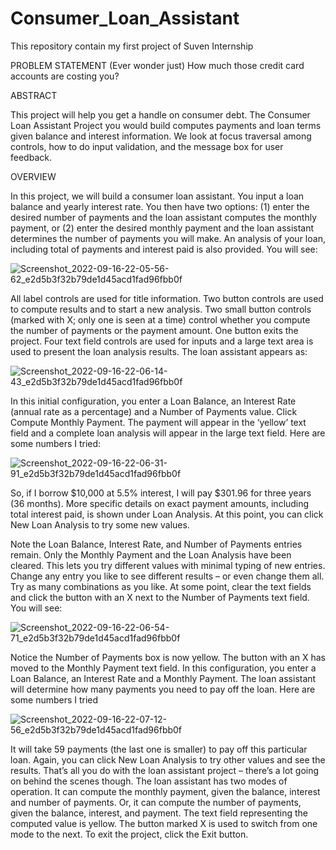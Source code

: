 # Consumer_Loan_Assistant
This repository contain my first project of Suven Internship

PROBLEM STATEMENT
(Ever wonder just) How much those credit card accounts are costing you?

ABSTRACT

This project will help you get a handle on consumer debt. The Consumer Loan Assistant Project you would build computes payments and loan terms given balance and interest information. We look at focus traversal among controls, how to do input validation, and the message box for user feedback.

OVERVIEW

In this project, we will build a consumer loan assistant. You input a loan balance and yearly interest rate. You then have two options: (1) enter the desired number of payments and the loan assistant computes the monthly payment, or (2) enter the desired monthly payment and the loan assistant determines the number of payments you will make. An analysis of your loan, including total of payments and interest paid is also provided. You will see:

![Screenshot_2022-09-16-22-05-56-62_e2d5b3f32b79de1d45acd1fad96fbb0f](https://user-images.githubusercontent.com/113277341/190689344-f76354c7-a02c-4f4d-85da-1b96bba02335.jpg)

All label controls are used for title information. Two button controls are used to compute results and to start a new analysis. Two small button controls (marked with X; only one is seen at a time) control whether you compute the number of payments or the payment amount. One button exits the project. Four text field controls are used for inputs and a large text area is used to present the loan analysis results. The loan assistant appears as:

![Screenshot_2022-09-16-22-06-14-43_e2d5b3f32b79de1d45acd1fad96fbb0f](https://user-images.githubusercontent.com/113277341/190689439-ad037a01-8181-4bf8-8377-3b9c54294038.jpg)

In this initial configuration, you enter a Loan Balance, an Interest Rate (annual rate as a percentage) and a Number of Payments value. Click Compute Monthly Payment. The payment will appear in the ‘yellow’ text field and a complete loan analysis will appear in the large text field. Here are some numbers I tried:

![Screenshot_2022-09-16-22-06-31-91_e2d5b3f32b79de1d45acd1fad96fbb0f](https://user-images.githubusercontent.com/113277341/190689548-bc065516-6340-4fb5-809f-ee40059207da.jpg)

So, if I borrow $10,000 at 5.5% interest, I will pay $301.96 for three years (36 months). More specific details on exact payment amounts, including total interest paid, is shown under Loan Analysis. At this point, you can click New Loan Analysis to try some new values.

Note the Loan Balance, Interest Rate, and Number of Payments entries remain. Only the Monthly Payment and the Loan Analysis have been cleared. This lets you try different values with minimal typing of new entries. Change any entry you like to see different results – or even change them all. Try as many combinations as you like. At some point, clear the text fields and click the button with an X next to the Number of Payments text field. You will see:

![Screenshot_2022-09-16-22-06-54-71_e2d5b3f32b79de1d45acd1fad96fbb0f](https://user-images.githubusercontent.com/113277341/190689843-f110ccce-1345-4986-bf6c-b0f9049b08ea.jpg)

Notice the Number of Payments box is now yellow. The button with an X has moved to the Monthly Payment text field. In this configuration, you enter a Loan Balance, an Interest Rate and a Monthly Payment. The loan assistant will determine how many payments you need to pay off the loan. Here are some numbers I tried

![Screenshot_2022-09-16-22-07-12-56_e2d5b3f32b79de1d45acd1fad96fbb0f](https://user-images.githubusercontent.com/113277341/190689943-4083ab51-8607-45c7-a576-aa6c08b612ad.jpg)

It will take 59 payments (the last one is smaller) to pay off this particular loan. Again, you can click New Loan Analysis to try other values and see the results. That’s all you do with the loan assistant project – there’s a lot going on behind the scenes though. The loan assistant has two modes of operation. It can compute the monthly payment, given the balance, interest and number of payments. Or, it can compute the number of payments, given the balance, interest, and payment. The text field representing the computed value is yellow. The button marked X is used to switch from one mode to the next. To exit the project, click the Exit button.
